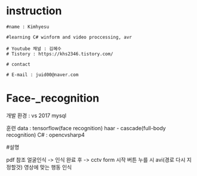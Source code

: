 # instruction

	#name : Kimhyesu
    
	#learning C# winform and video proccessing, avr
	
	# Youtube 채널 : 김혜수
	# Tistory : https://khs2346.tistory.com/
	
	# contact
	
	# E-mail : juid00@naver.com


# Face-_recognition

개발 환경 : vs 2017 mysql

훈련 data : tensorflow(face recognition) haar - cascade(full-body recognition)
	C# : opencvsharp4
	
#설명

pdf 참조
얼굴인식  -> 인식 완료 후 -> cctv form 시작 버튼 누를 시 avi(경로 다시 지정할것) 영상에 맞는 행동 인식







